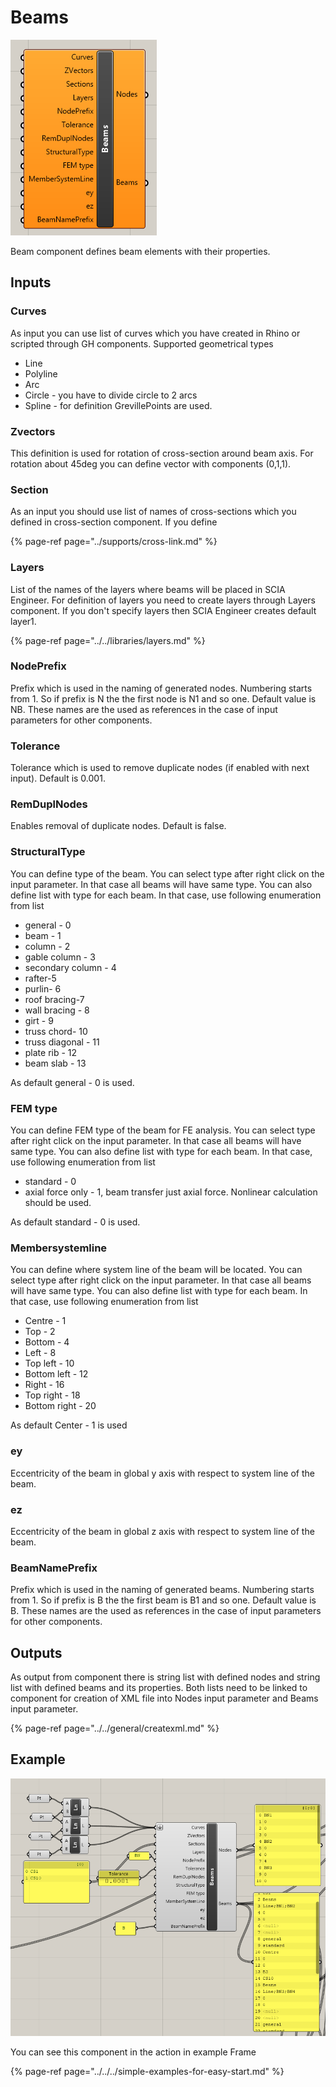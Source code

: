 # Beams

![Beam component](../../../../.gitbook/assets/beamcomponent.png)

Beam component defines beam elements with their properties.

## Inputs

### Curves

As input you can use list of curves which you have created in Rhino or scripted through GH components. Supported geometrical types

* Line
* Polyline
* Arc
* Circle - you have to divide circle to 2 arcs
* Spline - for definition GrevillePoints are used.

### Zvectors

This definition is used for rotation of cross-section around beam axis. For rotation about 45deg you can define vector with components \(0,1,1\).

### Section

As an input you should use list of names of cross-sections which you defined in cross-section component. If you define 

{% page-ref page="../supports/cross-link.md" %}

### Layers

List of the names of the layers where beams will be placed in SCIA Engineer. For definition of layers you need to create layers through Layers component. If you don't specify layers then SCIA Engineer creates default layer1.

{% page-ref page="../../libraries/layers.md" %}

### NodePrefix

Prefix which is used in the naming of generated nodes. Numbering starts from 1. So if prefix is N the the first node is N1 and so one. Default value is NB.  These names are the used as references in the case of input parameters for other components.

### Tolerance

Tolerance which is used to remove duplicate nodes \(if enabled with next input\). Default is 0.001.

### RemDuplNodes

Enables removal of duplicate nodes. Default is false.

### StructuralType

You can define type of the beam. You can select type after right click on the input parameter. In that case all beams will have same type. You can also define list with type for each beam. In that case, use following enumeration from list

* general - 0
* beam - 1
* column - 2
* gable column - 3
* secondary column - 4
* rafter-5
* purlin- 6
* roof bracing-7
* wall bracing - 8
* girt - 9
* truss chord- 10
* truss diagonal - 11
* plate rib - 12
* beam slab - 13

As default general - 0 is used.

### FEM type

You can define FEM type of the beam for FE analysis.  You can select type after right click on the input parameter. In that case all beams will have same type. You can also define list with type for each beam. In that case, use following enumeration from list

* standard - 0
* axial force only - 1,  beam transfer just axial force. Nonlinear calculation should be used.

As default standard - 0 is used.

### Membersystemline

You can define where system line of the beam will be located.   You can select type after right click on the input parameter. In that case all beams will have same type. You can also define list with type for each beam. In that case, use following enumeration from list

* Centre - 1
* Top - 2
* Bottom - 4
* Left - 8
* Top left - 10
* Bottom left - 12
* Right - 16
* Top right - 18
* Bottom right - 20

As default Center - 1 is used

### ey

Eccentricity of the beam in global y axis with respect to system line of the beam.

### ez

Eccentricity of the beam in global z axis with respect to system line of the beam.

### BeamNamePrefix

Prefix which is used in the naming of generated beams. Numbering starts from 1. So if prefix is B the the first beam is B1 and so one. Default value is B.  These names are the used as references in the case of input parameters for other components.

## Outputs

As output from component there is string list with defined nodes and string list with defined beams and its properties. Both lists need to be linked to component for creation of XML file into Nodes input parameter and Beams input parameter.

{% page-ref page="../../general/createxml.md" %}

## Example

![](../../../../.gitbook/assets/examplebeamcomponent.png)

You can see this component in the action in example Frame

{% page-ref page="../../../simple-examples-for-easy-start.md" %}





